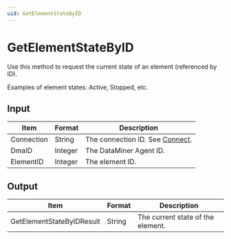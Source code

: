 ```yaml
---
uid: GetElementStateByID
---
```


# GetElementStateByID

Use this method to request the current state of an element (referenced by ID).

Examples of element states: Active, Stopped, etc.

## Input

| Item       | Format  | Description                                   |
|------------|---------|-----------------------------------------------|
| Connection | String  | The connection ID. See [Connect](xref:Connect). |
| DmaID      | Integer | The DataMiner Agent ID.                       |
| ElementID  | Integer | The element ID.                               |

## Output

| Item                      | Format | Description                       |
|---------------------------|--------|-----------------------------------|
| GetElementStateByIDResult | String | The current state of the element. |
